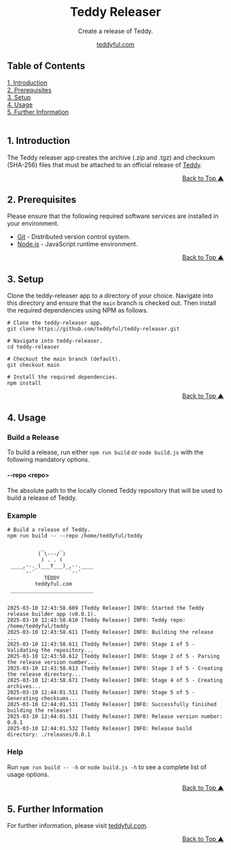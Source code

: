 <a name="readme-top"></a>
<div align="center">
<h1>Teddy Releaser</h1>
<p>Create a release of Teddy.</p>
<p><a href="https://teddyful.com" target="_blank">teddyful.com</a></p>
</div>

## Table of Contents  
[1. Introduction](#introduction)<br/>
[2. Prerequisites](#prerequisites)<br/>
[3. Setup](#setup)<br/>
[4. Usage](#usage)<br/>
[5. Further Information](#information)<br/>
<br/>

## <a name="introduction"></a>1. Introduction

The Teddy releaser app creates the archive (.zip and .tgz) and checksum (SHA-256) files that must be attached to an official release of <a href="https://teddyful.com" target="_blank">Teddy</a>.

<p align="right"><a href="#readme-top">Back to Top &#9650;</a></p>

## <a name="prerequisites"></a>2. Prerequisites

Please ensure that the following required software services are installed in your environment.

* [Git](https://git-scm.com/) - Distributed version control system.
* [Node.js](https://nodejs.org/) - JavaScript runtime environment.

<p align="right"><a href="#readme-top">Back to Top &#9650;</a></p>

## <a name="setup"></a>3. Setup

Clone the teddy-releaser app to a directory of your choice. Navigate into this directory and ensure that the `main` branch is checked out. Then install the required dependencies using NPM as follows.

```
# Clone the teddy-releaser app.
git clone https://github.com/teddyful/teddy-releaser.git

# Navigate into teddy-releaser.
cd teddy-releaser

# Checkout the main branch (default).
git checkout main

# Install the required dependencies.
npm install
```

<p align="right"><a href="#readme-top">Back to Top &#9650;</a></p>

## <a name="usage"></a>4. Usage

### Build a Release

To build a release, run either `npm run build` or `node build.js` with the following mandatory options.

#### --repo &lt;repo&gt;

The absolute path to the locally cloned Teddy repository that will be used to build a release of Teddy.

### Example

```
# Build a release of Teddy.
npm run build -- --repo /home/teddyful/teddy

           _     _
          ( \---/ )
           ) . . (
 ____,--._(___Y___)_,--.____
     `--'           `--'
            TEDDY
         teddyful.com
 ___________________________


2025-03-10 12:43:58.609 [Teddy Releaser] INFO: Started the Teddy release builder app (v0.0.1).
2025-03-10 12:43:58.610 [Teddy Releaser] INFO: Teddy repo: /home/teddyful/teddy
2025-03-10 12:43:58.611 [Teddy Releaser] INFO: Building the release ...
2025-03-10 12:43:58.611 [Teddy Releaser] INFO: Stage 1 of 5 - Validating the repository...
2025-03-10 12:43:58.612 [Teddy Releaser] INFO: Stage 2 of 5 - Parsing the release version number...
2025-03-10 12:43:58.613 [Teddy Releaser] INFO: Stage 3 of 5 - Creating the release directory...
2025-03-10 12:43:58.671 [Teddy Releaser] INFO: Stage 4 of 5 - Creating archives...
2025-03-10 12:44:01.511 [Teddy Releaser] INFO: Stage 5 of 5 - Generating checksums...
2025-03-10 12:44:01.531 [Teddy Releaser] INFO: Successfully finished building the release!
2025-03-10 12:44:01.531 [Teddy Releaser] INFO: Release version number: 0.0.1
2025-03-10 12:44:01.532 [Teddy Releaser] INFO: Release build directory: ./releases/0.0.1
```

### Help

Run `npm run build -- -h` or `node build.js -h` to see a complete list of usage options.

<p align="right"><a href="#readme-top">Back to Top &#9650;</a></p>

## <a name="information"></a>5. Further Information

For further information, please visit <a href="https://teddyful.com" target="_blank">teddyful.com</a>.

<p align="right"><a href="#readme-top">Back to Top &#9650;</a></p>
